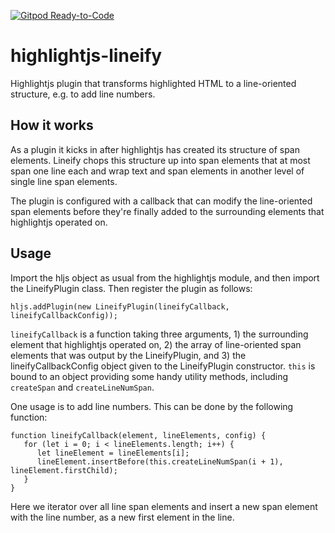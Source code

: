 [![Gitpod Ready-to-Code](https://img.shields.io/badge/Gitpod-ready--to--code-908a85?logo=gitpod)](https://gitpod.io/#https://github.com/hallvard/highlightjs-lineify)

# highlightjs-lineify
Highlightjs plugin that transforms highlighted HTML to a line-oriented structure, e.g. to add line numbers.

## How it works

As a plugin it kicks in after highlightjs has created its structure of span elements.
Lineify chops this structure up into span elements that at most span one line each and
wrap text and span elements in another level of single line span elements.

The plugin is configured with a callback that can modify the line-oriented span elements before
they're finally added to the surrounding elements that highlightjs operated on.

## Usage

Import the hljs object as usual from the highlightjs module, and then import the LineifyPlugin class.
Then register the plugin as follows:

```
hljs.addPlugin(new LineifyPlugin(lineifyCallback, lineifyCallbackConfig));
```

`lineifyCallback` is a function taking three arguments, 1) the surrounding element that highlightjs operated on,
2) the array of line-oriented span elements that was output by the LineifyPlugin, and 3) the lineifyCallbackConfig
object given to the LineifyPlugin constructor. `this` is bound to an object providing some handy utility methods,
including `createSpan` and `createLineNumSpan`.

One usage is to add line numbers. This can be done by the following function:

```
function lineifyCallback(element, lineElements, config) {
   for (let i = 0; i < lineElements.length; i++) {
      let lineElement = lineElements[i];
      lineElement.insertBefore(this.createLineNumSpan(i + 1), lineElement.firstChild);
   }
}
```

Here we iterator over all line span elements and insert a new span element with the line number, as a new first element in the line.
